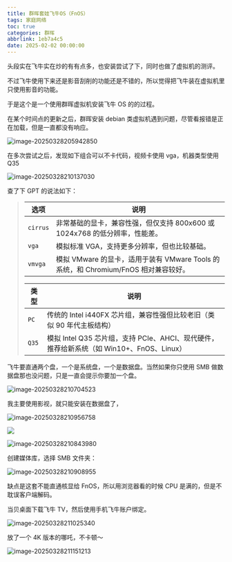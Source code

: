 ```yaml
---
title: 群晖套娃飞牛OS（FnOS）
tags: 家庭网络
toc: true
categories: 群晖
abbrlink: 1eb7a4c5
date: 2025-02-02 00:00:00
---
```


头段实在飞牛实在炒的有有点多，也安装尝试了下，同时也做了虚拟机的测评。

不过飞牛使用下来还是影音刮削的功能还是不错的，所以觉得把飞牛装在虚拟机里只使用影音的功能。

于是这个是一个使用群晖虚拟机安装飞牛 OS 的的过程。

 <!--more-->

在某个时间点的更新之后，群晖安装 debian 类虚拟机遇到问题，尽管看报错是正在加载，但是一直都没有响应。

![image-20250328205942850](https://raw.githubusercontent.com/Xu-Hardy/picgo-imh/master/image-20250328205942850.png)

在多次尝试之后，发现如下组合可以不卡代码，视频卡使用 vga，机器类型使用 Q35

![image-20250328210137030](https://raw.githubusercontent.com/Xu-Hardy/picgo-imh/master/image-20250328210137030.png)

查了下 GPT 的说法如下：

> | 选项     | 说明                                                                                |
> | -------- | ----------------------------------------------------------------------------------- |
> | `cirrus` | 非常基础的显卡，兼容性强，但仅支持 800x600 或 1024x768 的低分辨率，性能差。         |
> | `vga`    | 模拟标准 VGA，支持更多分辨率，但也比较基础。                                        |
> | `vmvga`  | 模拟 VMware 的显卡，适用于装有 VMware Tools 的系统，和 Chromium/FnOS 相对兼容较好。 |
>
> | 类型  | 说明                                                                                     |
> | ----- | ---------------------------------------------------------------------------------------- |
> | `PC`  | 传统的 Intel i440FX 芯片组，兼容性强但比较老旧（类似 90 年代主板结构）                   |
> | `Q35` | 模拟 Intel Q35 芯片组，支持 PCIe、AHCI、现代硬件，推荐给新系统（如 Win10+、FnOS、Linux） |

飞牛要直通两个盘，一个是系统盘，一个是数据盘。当然如果你只使用 SMB 做数据盘那也没问题，只是一直会提示你要加一个盘。

![image-20250328210704523](https://raw.githubusercontent.com/Xu-Hardy/picgo-imh/master/image-20250328210704523.png)

我主要使用影视，就只能安装在数据盘了，

![image-20250328210956758](https://raw.githubusercontent.com/Xu-Hardy/picgo-imh/master/image-20250328210956758.png)

![](https://raw.githubusercontent.com/Xu-Hardy/picgo-imh/master/image-20250328210956758.png)

![image-20250328210843980](https://raw.githubusercontent.com/Xu-Hardy/picgo-imh/master/image-20250328210843980.png)

创建媒体库，选择 SMB 文件夹：

![image-20250328210908955](https://raw.githubusercontent.com/Xu-Hardy/picgo-imh/master/image-20250328210908955.png)

缺点是这套不能直通核显给 FnOS，所以用浏览器看的时候 CPU 是满的，但是不耽误客户端解码。

当贝桌面下载飞牛 TV，然后使用手机飞牛账户绑定。

![image-20250328211025340](https://raw.githubusercontent.com/Xu-Hardy/picgo-imh/master/image-20250328211025340.png)

放了一个 4K 版本的哪吒，不卡顿～

![image-20250328211151213](https://raw.githubusercontent.com/Xu-Hardy/picgo-imh/master/image-20250328211151213.png)
